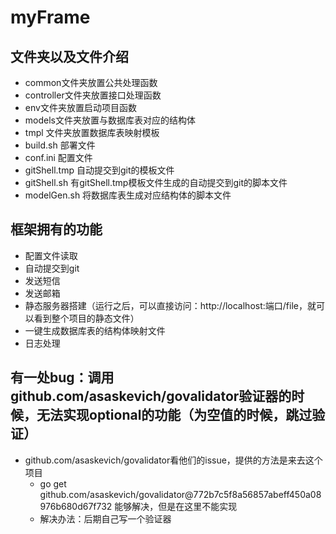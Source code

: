 # myFrame


## 文件夹以及文件介绍
- common文件夹放置公共处理函数
- controller文件夹放置接口处理函数
- env文件夹放置启动项目函数
- models文件夹放置与数据库表对应的结构体
- tmpl 文件夹放置数据库表映射模板
- build.sh 部署文件
- conf.ini 配置文件
- gitShell.tmp 自动提交到git的模板文件
- gitShell.sh 有gitShell.tmp模板文件生成的自动提交到git的脚本文件
- modelGen.sh 将数据库表生成对应结构体的脚本文件

## 框架拥有的功能
- 配置文件读取
- 自动提交到git
- 发送短信
- 发送邮箱
- 静态服务器搭建（运行之后，可以直接访问：http://localhost:端口/file，就可以看到整个项目的静态文件）
- 一键生成数据库表的结构体映射文件
- 日志处理


## 有一处bug：调用github.com/asaskevich/govalidator验证器的时候，无法实现optional的功能（为空值的时候，跳过验证）
- github.com/asaskevich/govalidator看他们的issue，提供的方法是来去这个项目
    - go get github.com/asaskevich/govalidator@772b7c5f8a56857abeff450a08976b680d67f732 能够解决，但是在这里不能实现
    - 解决办法：后期自己写一个验证器
